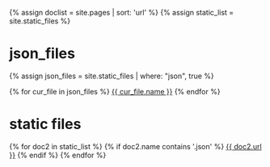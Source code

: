 {% assign doclist = site.pages | sort: 'url'  %}
{% assign static_list = site.static_files %}

# json_files
{% assign json_files = site.static_files | where: "json", true %}

{% for cur_file in json_files %}
  <a href="./{{ cur_file.name }}">{{ cur_file.name }}</a>
{% endfor %}

# static files
{% for doc2 in static_list %}
  {% if doc2.name contains '.json' %}
    <a href="{{ site.baseurl }}{{ doc2.url }}">{{ doc2.url }}</a>
  {% endif %}
{% endfor %}
